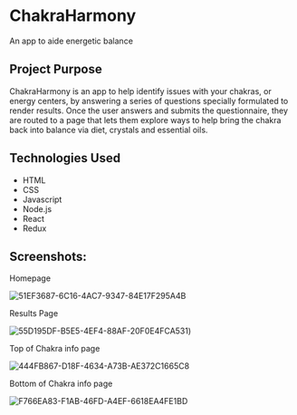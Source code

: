 # ChakraHarmony 
An app to aide energetic balance

## Project Purpose 
ChakraHarmony is an app to help identify issues with your chakras, or energy centers, by answering a series of questions specially formulated to render results. Once the user answers and submits the questionnaire, they are routed to a page that lets them explore ways to help bring the chakra back into balance via diet, crystals and essential oils. 

## Technologies Used 

- HTML
- CSS
- Javascript
- Node.js
- React
- Redux 

## Screenshots: 

Homepage

![51EF3687-6C16-4AC7-9347-84E17F295A4B](https://user-images.githubusercontent.com/67763270/103163062-c3435a80-47c6-11eb-9afd-19644c277218.jpeg)

Results Page

![55D195DF-B5E5-4EF4-88AF-20F0E4FCA531](https://user-images.githubusercontent.com/67763270/103162883-7bbbcf00-47c4-11eb-944d-02b865315e18.jpeg))

Top of Chakra info page

![444FB867-D18F-4634-A73B-AE372C1665C8](https://user-images.githubusercontent.com/67763270/103163082-1c12f300-47c7-11eb-870a-bed155cc2b51.jpeg)

Bottom of Chakra info page

![F766EA83-F1AB-46FD-A4EF-6618EA4FE1BD](https://user-images.githubusercontent.com/67763270/103163055-af97f400-47c6-11eb-9b8f-1f40e5bbe404.jpeg)





